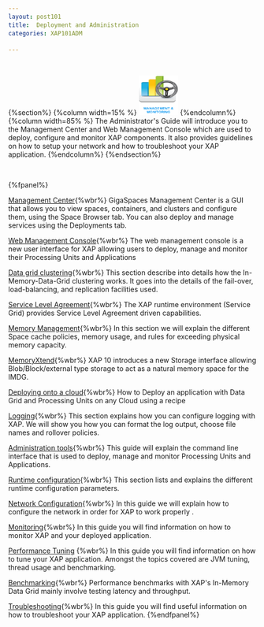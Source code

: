 ```yaml
---
layout: post101
title:  Deployment and Administration
categories: XAP101ADM

---
```


<br>

{%section%}
{%column width=15% %}
<img src="/attachment_files/subject/management.png" width="80" height="80">
{%endcolumn%}
{%column width=85% %}
The Administrator's Guide will introduce you to the Management Center and Web Management Console which are used to deploy, configure and monitor XAP components. It also provides guidelines on how to setup your network and how to troubleshoot your XAP application.
{%endcolumn%}
{%endsection%}

<br>

{%fpanel%}

[Management Center](./gigaspaces-management-center.html){%wbr%}
GigaSpaces Management Center is a GUI that allows you to view spaces, containers, and clusters and configure them, using the Space Browser tab. You can also deploy and manage services using the Deployments tab.

[Web Management Console](./web-management-console.html){%wbr%}
The web management console is a new user interface for XAP allowing users to deploy, manage and monitor their Processing Units and Applications

[Data grid clustering](./data-grid-clustering.html){%wbr%}
This section describe into details how the In-Memory-Data-Grid clustering works. It goes into the details of the fail-over, load-balancing, and replication facilities used.

[Service Level Agreement](./the-sla-overview.html){%wbr%}
The XAP runtime environment (Service Grid) provides Service Level Agreement driven capabilities.

[Memory Management](./memory-management-overview.html){%wbr%}
In this section we will explain the different Space cache policies, memory usage, and rules for exceeding physical memory capacity.

[MemoryXtend](./memoryxtend.html){%wbr%}
XAP 10 introduces a new Storage interface allowing Blob/Block/external type storage to act as a natural memory space for the IMDG.

[Deploying onto a cloud](./deploying-your-application-on-a-cloud.html){%wbr%}
How to Deploy an application with Data Grid and Processing Units on any Cloud using a recipe

[Logging](./logging-overview.html){%wbr%}
This section explains how you can configure logging with XAP. We will show you how you can format the log output, choose file names and rollover policies.

[Administration tools](./administration-tools.html){%wbr%}
This guide will explain the command line interface that is used to deploy, manage and monitor Processing Units and Applications.

[Runtime configuration](./runtime-configuration.html){%wbr%}
This section lists and explains the different runtime configuration parameters.

[Network Configuration](./network.html){%wbr%}
In this guide we will explain how to configure the network in order for XAP to work properly .

[Monitoring](./monitoring.html){%wbr%}
In this guide you will find information on how to monitor XAP and your deployed application.

[Performance Tuning](./tuning.html) {%wbr%}
In this guide you will find information on how to tune your XAP application. Amongst the topics covered are JVM tuning, thread usage and benchmarking.

[Benchmarking](./benchmarking.html){%wbr%}
Performance benchmarks with XAP's In-Memory Data Grid mainly involve testing latency and throughput.

[Troubleshooting](./troubleshooting.html){%wbr%}
In this guide you will find useful information on how to troubleshoot your XAP application.
{%endfpanel%}



